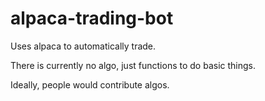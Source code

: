 # alpaca-trading-bot

Uses alpaca to automatically trade.  

There is currently no algo, just functions to do basic things.  

Ideally, people would contribute algos.  
